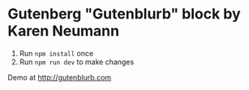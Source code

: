 # Gutenberg "Gutenblurb" block by Karen Neumann

1. Run `npm install` once
2. Run `npm run dev` to make changes

Demo at http://gutenblurb.com
